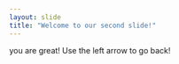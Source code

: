 ```yaml
---
layout: slide
title: "Welcome to our second slide!"
---
```

you are great!
Use the left arrow to go back!
